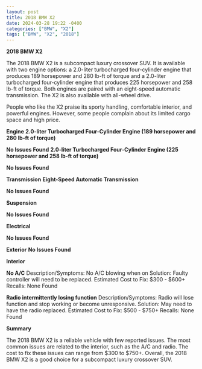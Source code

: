 ```yaml
---
layout: post
title: 2018 BMW X2
date: 2024-03-28 19:22 -0400
categories: ["BMW", "X2"]
tags: ["BMW", "X2", "2018"]
---
```

**2018 BMW X2**

The 2018 BMW X2 is a subcompact luxury crossover SUV. It is available with two engine options: a 2.0-liter turbocharged four-cylinder engine that produces 189 horsepower and 280 lb-ft of torque and a 2.0-liter turbocharged four-cylinder engine that produces 225 horsepower and 258 lb-ft of torque. Both engines are paired with an eight-speed automatic transmission. The X2 is also available with all-wheel drive.

People who like the X2 praise its sporty handling, comfortable interior, and powerful engines. However, some people complain about its limited cargo space and high price.

**Engine**
**2.0-liter Turbocharged Four-Cylinder Engine (189 horsepower and 280 lb-ft of torque)**

**No Issues Found**
**2.0-liter Turbocharged Four-Cylinder Engine (225 horsepower and 258 lb-ft of torque)**

**No Issues Found**

**Transmission**
**Eight-Speed Automatic Transmission**

**No Issues Found**

**Suspension**

**No Issues Found**

**Electrical**

**No Issues Found**

**Exterior**
**No Issues Found**

**Interior**

**No A/C**
Description/Symptoms: No A/C blowing when on
Solution: Faulty controller will need to be replaced.
Estimated Cost to Fix: $300 - $600+
Recalls: None Found

**Radio intermittently losing function**
Description/Symptoms: Radio will lose function and stop working or become unresponsive.
Solution: May need to have the radio replaced.
Estimated Cost to Fix: $500 - $750+
Recalls: None Found

**Summary**

The 2018 BMW X2 is a reliable vehicle with few reported issues. The most common issues are related to the interior, such as the A/C and radio. The cost to fix these issues can range from $300 to $750+. Overall, the 2018 BMW X2 is a good choice for a subcompact luxury crossover SUV.
